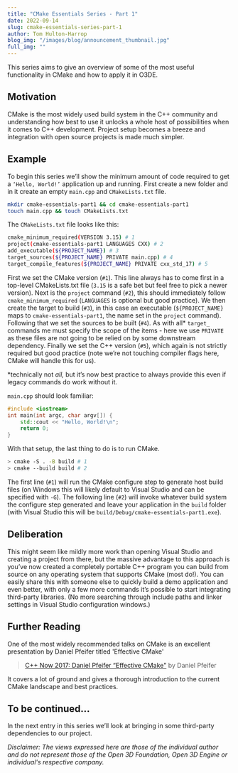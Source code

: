 ```yaml
---
title: "CMake Essentials Series - Part 1"
date: 2022-09-14
slug: cmake-essentials-series-part-1
author: Tom Hulton-Harrop
blog_img: "/images/blog/announcement_thumbnail.jpg"
full_img: ""
---
```


This series aims to give an overview of some of the most useful functionality in CMake and how to apply it in O3DE.

## Motivation

CMake is the most widely used build system in the C++ community and understanding how best to use it unlocks a whole host of possibilities when it comes to C++ development. Project setup becomes a breeze and integration with open source projects is made much simpler.

## Example

To begin this series we’ll show the minimum amount of code required to get a `‘Hello, World!’` application up and running. First create a new folder and in it create an empty `main.cpp` and `CMakeLists.txt` file.

```bash
mkdir cmake-essentials-part1 && cd cmake-essentials-part1
touch main.cpp && touch CMakeLists.txt
```

The `CMakeLists.txt` file looks like this:

```bash
cmake_minimum_required(VERSION 3.15) # 1
project(cmake-essentials-part1 LANGUAGES CXX) # 2
add_executable(${PROJECT_NAME}) # 3
target_sources(${PROJECT_NAME} PRIVATE main.cpp) # 4
target_compile_features(${PROJECT_NAME} PRIVATE cxx_std_17) # 5
```

First we set the CMake version (`#1`). This line always has to come first in a top-level CMakeLists.txt file (`3.15` is a safe bet but feel free to pick a newer version). Next is the `project` command (`#2`), this should immediately follow `cmake_minimum_required` (`LANGUAGES` is optional but good practice). We then create the target to build (`#3`), in this case an executable (`${PROJECT_NAME}` maps to `cmake-essentials-part1`, the name set in the `project` command). Following that we set the sources to be built (`#4`). As with all* `target_` commands me must specify the scope of the items - here we use `PRIVATE` as these files are not going to be relied on by some downstream dependency. Finally we set the C++ version (`#5`), which again is not strictly required but good practice (note we’re not touching compiler flags here, CMake will handle this for us).

*technically not _all,_ but it’s now best practice to always provide this even if legacy commands do work without it.

`main.cpp` should look familiar:

```c++
#include <iostream>
int main(int argc, char argv[]) {
    std::cout << "Hello, World!\n";
    return 0;
}
```

With that setup, the last thing to do is to run CMake.

```bash
> cmake -S . -B build # 1
> cmake --build build # 2
```

The first line (`#1`) will run the CMake configure step to generate host build files (on Windows this will likely default to Visual Studio and can be specified with `-G`). The following line (`#2`) will invoke whatever build system the configure step generated and leave your application in the `build` folder (with Visual Studio this will be `build/Debug/cmake-essentials-part1.exe`).

## Deliberation

This might seem like mildly more work than opening Visual Studio and creating a project from there, but the massive advantage to this approach is you’ve now created a completely portable C++ program you can build from source on any operating system that supports CMake (most do!). You can easily share this with someone else to quickly build a demo application and even better, with only a few more commands it’s possible to start integrating third-party libraries. (No more searching through include paths and linker settings in Visual Studio configuration windows.)

## Further Reading

One of the most widely recommended talks on CMake is an excellent presentation by Daniel Pfeifer titled 'Effective CMake'

> [C++ Now 2017: Daniel Pfeifer “Effective CMake"](https://youtu.be/bsXLMQ6WgIk) by Daniel Pfeifer

It covers a lot of ground and gives a thorough introduction to the current CMake landscape and best practices.

## To be continued...

In the next entry in this series we’ll look at bringing in some third-party dependencies to our project.

_Disclaimer: The views expressed here are those of the individual author and do not represent those of the Open 3D Foundation, Open 3D Engine or individual's respective company._